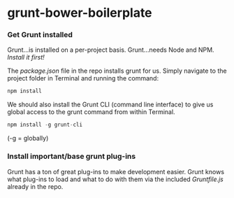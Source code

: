 # grunt-bower-boilerplate

### Get Grunt installed

Grunt...is installed on a per-project basis.
Grunt...needs Node and NPM. _Install it first!_

The _package.json_ file in the repo installs grunt for us.
Simply navigate to the project folder in Terminal and running the command:
```javascript
npm install
```

We should also install the Grunt CLI (command line interface) to give us global access to the grunt command from within Terminal.
```javascript
npm install -g grunt-cli
```
(-g = globally)


### Install important/base grunt plug-ins

Grunt has a ton of great plug-ins to make development easier.
Grunt knows what plug-ins to load and what to do with them via the included _Gruntfile.js_ already in the repo.
